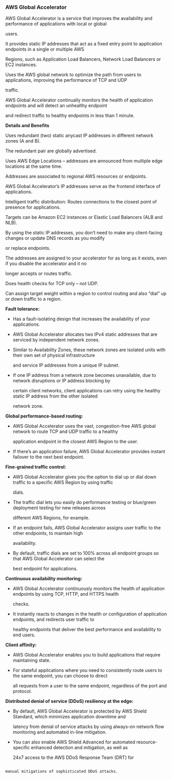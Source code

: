 ### AWS Global Accelerator


AWS Global Accelerator is a service that improves the availability and performance of applications with local or global

users.


It provides static IP addresses that act as a fixed entry point to application endpoints in a single or multiple AWS

Regions, such as Application Load Balancers, Network Load Balancers or EC2 instances.


Uses the AWS global network to optimize the path from users to applications, improving the performance of TCP and UDP

traffic.


AWS Global Accelerator continually monitors the health of application endpoints and will detect an unhealthy endpoint

and redirect traffic to healthy endpoints in less than 1 minute.


**Details and Benefits**


Uses redundant (two) static anycast IP addresses in different network zones (A and B).


The redundant pair are globally advertised.


Uses AWS Edge Locations – addresses are announced from multiple edge locations at the same time.


Addresses are associated to regional AWS resources or endpoints.


AWS Global Accelerator’s IP addresses serve as the frontend interface of applications.


Intelligent traffic distribution: Routes connections to the closest point of presence for applications.


Targets can be Amazon EC2 instances or Elastic Load Balancers (ALB and NLB).


By using the static IP addresses, you don’t need to make any client-facing changes or update DNS records as you modify

or replace endpoints.


The addresses are assigned to your accelerator for as long as it exists, even if you disable the accelerator and it no

longer accepts or routes traffic.


Does health checks for TCP only – not UDP.


Can assign target weight within a region to control routing and also “dial” up or down traffic to a region.


**Fault tolerance:**


- Has a fault-isolating design that increases the availability of your applications.

- AWS Global Accelerator allocates two IPv4 static addresses that are serviced by independent network zones.

- Similar to Availability Zones, these network zones are isolated units with their own set of physical infrastructure

  and service IP addresses from a unique IP subnet.

- If one IP address from a network zone becomes unavailable, due to network disruptions or IP address blocking by

  certain client networks, client applications can retry using the healthy static IP address from the other isolated

  network zone.


**Global performance-based routing:**


- AWS Global Accelerator uses the vast, congestion-free AWS global network to route TCP and UDP traffic to a healthy

  application endpoint in the closest AWS Region to the user.

- If there’s an application failure, AWS Global Accelerator provides instant failover to the next best endpoint.


**Fine-grained traffic control:**


- AWS Global Accelerator gives you the option to dial up or dial down traffic to a specific AWS Region by using traffic

  dials.

- The traffic dial lets you easily do performance testing or blue/green deployment testing for new releases across

  different AWS Regions, for example.

- If an endpoint fails, AWS Global Accelerator assigns user traffic to the other endpoints, to maintain high

  availability.

- By default, traffic dials are set to 100% across all endpoint groups so that AWS Global Accelerator can select the

  best endpoint for applications.


**Continuous availability monitoring:**


- AWS Global Accelerator continuously monitors the health of application endpoints by using TCP, HTTP, and HTTPS health

  checks.

- It instantly reacts to changes in the health or configuration of application endpoints, and redirects user traffic to

  healthy endpoints that deliver the best performance and availability to end users.


**Client affinity:**


- AWS Global Accelerator enables you to build applications that require maintaining state.

- For stateful applications where you need to consistently route users to the same endpoint, you can choose to direct

  all requests from a user to the same endpoint, regardless of the port and protocol.


**Distributed denial of service (DDoS) resiliency at the edge:**


- By default, AWS Global Accelerator is protected by AWS Shield Standard, which minimizes application downtime and

  latency from denial of service attacks by using always-on network flow monitoring and automated in-line mitigation.

- You can also enable AWS Shield Advanced for automated resource-specific enhanced detection and mitigation, as well as

  24x7 access to the AWS DDoS Response Team (DRT) for


```

manual mitigations of sophisticated DDoS attacks.

```

